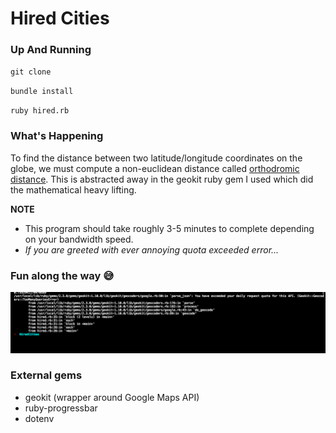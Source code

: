 # Hired Cities


### Up And Running

`git clone`

`bundle install`

`ruby hired.rb`



### What's Happening

To find the distance between two latitude/longitude coordinates on the globe,
we must compute a non-euclidean distance called [orthodromic distance](https://www.wikiwand.com/en/Great-circle_distance).
This is abstracted away in the geokit ruby gem I used which did the mathematical heavy lifting.


**NOTE**

- This program should take roughly 3-5 minutes to complete depending on your bandwidth speed.
- *If you are greeted with ever annoying quota exceeded error...*

### Fun along the way 😅

![OhNo](exceeded_quota.png)


### External gems

* geokit (wrapper around Google Maps API)
* ruby-progressbar
* dotenv
